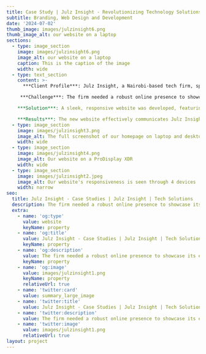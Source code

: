 ```yaml
---
title: Case Study | Julz Insight - Revolutionizing Technology Solutions
subtitle: Branding, Web Design and Development
date: '2024-07-02'
thumb_image: images/julzinsight6.png
thumb_image_alt: our website on a laptop
sections:
  - type: image_section
    image: images/julzinsight6.png
    image_alt: our website on a laptop
    caption: This is the caption of the image
    width: wide
  - type: text_section
    content: >-
      ***Client Profile***: Julz Insight, a Nairobi-based tech firm, specializes in open-source software and offers comprehensive digital solutions to SMEs and government agencies.<br>

     ***Challenge***: The firm needed a robust online presence to showcase its expertise in managed open-source software, digital transformation, and automation services.<br>

    ***Solution***: A sleek, responsive website was developed, featuring a dark-themed aesthetic highlighting Julz Insight’s innovative approach. The site includes detailed service descriptions, case studies, and a portfolio of their cutting-edge projects.<br>

    ***Results***: The new website effectively communicates Julz Insight's mission to build impactful tech solutions, resulting in increased engagement and a surge in project inquiries.
  - type: image_section
    image: images/julzinsight3.png
    image_alt: The full screenshot of our homepage on laptop and desktop devices
    width: wide
  - type: image_section
    image: images/julzinsight4.png
    image_alt: Our website on a ProDisplay XDR
    width: wide
  - type: image_section
    image: images/julzinsight2.jpeg
    image_alt: Our website's responsiveness is seen through 4 devices
    width: narrow
seo:
  title: Julz Insight - Case Studies | Julz Insight | Tech Solutions
  description: The firm needed a robust online presence to showcase its expertise in managed open-source software, digital transformation, and automation services.
  extra:
    - name: 'og:type'
      value: website
      keyName: property
    - name: 'og:title'
      value: Julz Insight - Case Studies | Julz Insight | Tech Solutions
      keyName: property
    - name: 'og:description'
      value: The firm needed a robust online presence to showcase its expertise in managed open-source software, digital transformation, and automation services.
      keyName: property
    - name: 'og:image'
      value: images/julzinsight1.png
      keyName: property
      relativeUrl: true
    - name: 'twitter:card'
      value: summary_large_image
    - name: 'twitter:title'
      value: Julz Insight - Case Studies | Julz Insight | Tech Solutions
    - name: 'twitter:description'
      value: The firm needed a robust online presence to showcase its expertise in managed open-source software, digital transformation, and automation services.
    - name: 'twitter:image'
      value: images/julzinsight1.png
      relativeUrl: true
layout: project
---
```

